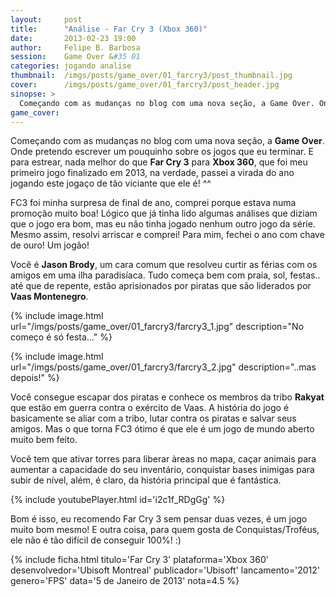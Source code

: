 ```yaml
---
layout:     post
title:      "Análise - Far Cry 3 (Xbox 360)"
date:       2013-02-23 19:00
author:     Felipe B. Barbosa
session:    Game Over &#35 01
categories: jogando analise
thumbnail:  /imgs/posts/game_over/01_farcry3/post_thumbnail.jpg
cover:      /imgs/posts/game_over/01_farcry3/post_header.jpg
sinopse: >
  Começando com as mudanças no blog com uma nova seção, a Game Over. Onde pretendo escrever um pouquinho sobre os jogos que eu terminar. E para estrear, nada melhor do que Far Cry 3 para Xbox 360, que foi meu primeiro jogo finalizado em 2013, na verdade, passei a virada do ano jogando este jogaço de tão viciante que ele é! ^^
game_cover:
---
```

Começando com as mudanças no blog com uma nova seção, a **Game Over**. Onde pretendo escrever um pouquinho sobre os jogos que eu terminar. E para estrear, nada melhor do que **Far Cry 3** para **Xbox 360**, que foi meu primeiro jogo finalizado em 2013, na verdade, passei a virada do ano jogando este jogaço de tão viciante que ele é! ^^

FC3 foi minha surpresa de final de ano, comprei porque estava numa promoção muito boa! Lógico que já tinha lido algumas análises que diziam que o jogo era bom, mas eu não tinha jogado nenhum outro jogo da série. Mesmo assim, resolvi arriscar e comprei! Para mim, fechei o ano com chave de ouro! Um jogão!

Você é **Jason Brody**, um cara comum que resolveu curtir as férias com os amigos em uma ilha paradisíaca. Tudo começa bem com praia, sol, festas.. até que de repente, estão aprisionados por piratas que são liderados por **Vaas Montenegro**.

{% include image.html url="/imgs/posts/game_over/01_farcry3/farcry3_1.jpg" description="No começo é só festa..." %}

{% include image.html url="/imgs/posts/game_over/01_farcry3/farcry3_2.jpg" description="..mas depois!" %}

Você consegue escapar dos piratas e conhece os membros da tribo **Rakyat** que estão em guerra contra o exército de Vaas. A história do jogo é basicamente se aliar com a tribo, lutar contra os piratas e salvar seus amigos. Mas o que torna FC3 ótimo é que ele é um jogo de mundo aberto muito bem feito.

Você tem que ativar torres para liberar àreas no mapa, caçar animais para aumentar a capacidade do seu inventário, conquistar bases inimigas para subir de nível, além, é claro, da história principal que é fantástica.

{% include youtubePlayer.html id='i2c1f_RDgGg' %}

Bom é isso, eu recomendo Far Cry 3 sem pensar duas vezes, é um jogo muito bom mesmo! E outra coisa, para quem gosta de Conquistas/Troféus, ele não é tão difícil de conseguir 100%! :)

{% include ficha.html
  titulo='Far Cry 3'
  plataforma='Xbox 360'
  desenvolvedor='Ubisoft Montreal'
  publicador='Ubisoft'
  lancamento='2012'
  genero='FPS'
  data='5 de Janeiro de 2013'
  nota=4.5 %}
